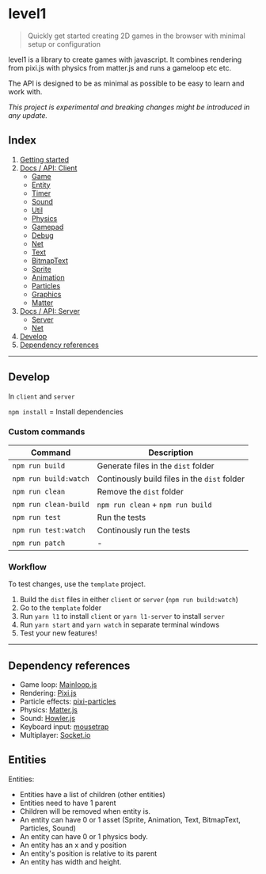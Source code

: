 # level1

> Quickly get started creating 2D games in the browser with minimal setup or configuration

level1 is a library to create games with javascript. It combines rendering from pixi.js with physics
from matter.js and runs a gameloop etc etc.

The API is designed to be as minimal as possible to be easy to learn and work with.

*This project is experimental and breaking changes might be introduced in any update.*

## Index

1. [Getting started](docs/getting-started.md#getting-started)
1. [Docs / API: Client](docs/api-client.md)
    - [Game](docs/api-client.md#game)
    - [Entity](docs/api-client.md#entity)
    - [Timer](docs/api-client.md#timer)
    - [Sound](docs/api-client.md#sound)
    - [Util](docs/api-client.md#util)
    - [Physics](docs/api-client.md#physics)
    - [Gamepad](docs/api-client.md#gamepad)
    - [Debug](docs/api-client.md#debug)
    - [Net](docs/api-client.md#net)
    - [Text](docs/api-client.md#text)
    - [BitmapText](docs/api-client.md#bitmaptext)
    - [Sprite](docs/api-client.md#sprite)
    - [Animation](docs/api-client.md#animation)
    - [Particles](docs/api-client.md#particles)
    - [Graphics](docs/api-client.md#graphics)
    - [Matter](docs/api-client.md#matter)
1. [Docs / API: Server](docs/api-server.md)
    - [Server](docs/api-server.md#server)
    - [Net](docs/api-server.md#net)
1. [Develop](https://github.com/sajmoni/level1#develop)
1. [Dependency references](https://github.com/sajmoni/level1#dependency-references)

---

## Develop

In `client` and `server`

`npm install` = Install dependencies

### Custom commands

Command | Description
------- | -----------
`npm run build` | Generate files in the `dist` folder
`npm run build:watch` | Continously build files in the `dist` folder
`npm run clean` | Remove the `dist` folder
`npm run clean-build` | `npm run clean` + `npm run build`
`npm run test` | Run the tests
`npm run test:watch` | Continously run the tests
`npm run patch` | -

### Workflow

To test changes, use the `template` project.

1. Build the `dist` files in either `client` or `server` (`npm run build:watch`)
1. Go to the `template` folder
1. Run `yarn l1` to install `client` or `yarn l1-server` to install `server`
1. Run `yarn start` and `yarn watch` in separate terminal windows
1. Test your new features!

---

## Dependency references

- Game loop: [Mainloop.js]()
- Rendering: [Pixi.js](https://github.com/pixijs/pixi.js)
- Particle effects: [pixi-particles](https://github.com/pixijs/pixi-particles)
- Physics: [Matter.js](https://github.com/liabru/matter-js)
- Sound: [Howler.js](https://github.com/goldfire/howler.js)
- Keyboard input: [mousetrap]()
- Multiplayer: [Socket.io](https://github.com/socketio/socket.io)


## Entities


Entities:

- Entities have a list of children (other entities)
- Entities need to have 1 parent
- Children will be removed when entity is.
- An entity can have 0 or 1 asset (Sprite, Animation, Text, BitmapText, Particles, Sound)
- An entity can have 0 or 1 physics body.
- An entity has an x and y position
- An entity's position is relative to its parent 
- An entity has width and height.
